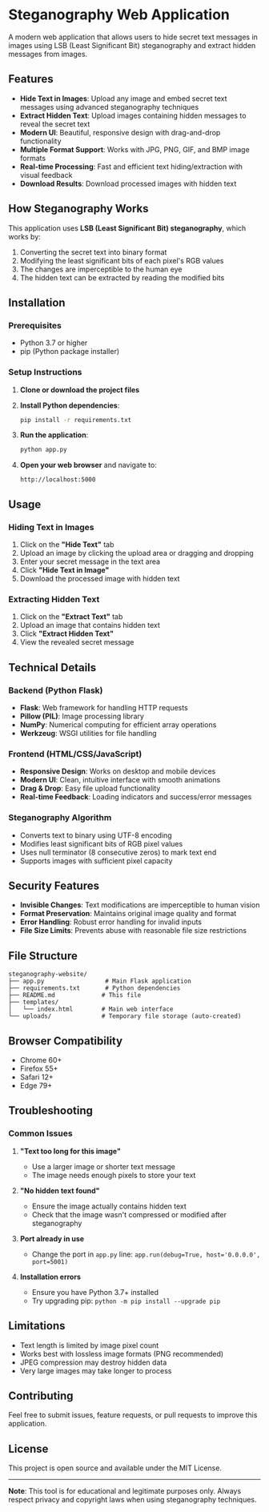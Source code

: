 # Steganography Web Application

A modern web application that allows users to hide secret text messages in images using LSB (Least Significant Bit) steganography and extract hidden messages from images.

## Features

- **Hide Text in Images**: Upload any image and embed secret text messages using advanced steganography techniques
- **Extract Hidden Text**: Upload images containing hidden messages to reveal the secret text
- **Modern UI**: Beautiful, responsive design with drag-and-drop functionality
- **Multiple Format Support**: Works with JPG, PNG, GIF, and BMP image formats
- **Real-time Processing**: Fast and efficient text hiding/extraction with visual feedback
- **Download Results**: Download processed images with hidden text

## How Steganography Works

This application uses **LSB (Least Significant Bit) steganography**, which works by:

1. Converting the secret text into binary format
2. Modifying the least significant bits of each pixel's RGB values
3. The changes are imperceptible to the human eye
4. The hidden text can be extracted by reading the modified bits

## Installation

### Prerequisites

- Python 3.7 or higher
- pip (Python package installer)

### Setup Instructions

1. **Clone or download the project files**

2. **Install Python dependencies**:
   ```bash
   pip install -r requirements.txt
   ```

3. **Run the application**:
   ```bash
   python app.py
   ```

4. **Open your web browser** and navigate to:
   ```
   http://localhost:5000
   ```

## Usage

### Hiding Text in Images

1. Click on the **"Hide Text"** tab
2. Upload an image by clicking the upload area or dragging and dropping
3. Enter your secret message in the text area
4. Click **"Hide Text in Image"**
5. Download the processed image with hidden text

### Extracting Hidden Text

1. Click on the **"Extract Text"** tab
2. Upload an image that contains hidden text
3. Click **"Extract Hidden Text"**
4. View the revealed secret message

## Technical Details

### Backend (Python Flask)
- **Flask**: Web framework for handling HTTP requests
- **Pillow (PIL)**: Image processing library
- **NumPy**: Numerical computing for efficient array operations
- **Werkzeug**: WSGI utilities for file handling

### Frontend (HTML/CSS/JavaScript)
- **Responsive Design**: Works on desktop and mobile devices
- **Modern UI**: Clean, intuitive interface with smooth animations
- **Drag & Drop**: Easy file upload functionality
- **Real-time Feedback**: Loading indicators and success/error messages

### Steganography Algorithm
- Converts text to binary using UTF-8 encoding
- Modifies least significant bits of RGB pixel values
- Uses null terminator (8 consecutive zeros) to mark text end
- Supports images with sufficient pixel capacity

## Security Features

- **Invisible Changes**: Text modifications are imperceptible to human vision
- **Format Preservation**: Maintains original image quality and format
- **Error Handling**: Robust error handling for invalid inputs
- **File Size Limits**: Prevents abuse with reasonable file size restrictions

## File Structure

```
steganography-website/
├── app.py                 # Main Flask application
├── requirements.txt       # Python dependencies
├── README.md             # This file
├── templates/
│   └── index.html        # Main web interface
└── uploads/              # Temporary file storage (auto-created)
```

## Browser Compatibility

- Chrome 60+
- Firefox 55+
- Safari 12+
- Edge 79+

## Troubleshooting

### Common Issues

1. **"Text too long for this image"**
   - Use a larger image or shorter text message
   - The image needs enough pixels to store your text

2. **"No hidden text found"**
   - Ensure the image actually contains hidden text
   - Check that the image wasn't compressed or modified after steganography

3. **Port already in use**
   - Change the port in `app.py` line: `app.run(debug=True, host='0.0.0.0', port=5001)`

4. **Installation errors**
   - Ensure you have Python 3.7+ installed
   - Try upgrading pip: `python -m pip install --upgrade pip`

## Limitations

- Text length is limited by image pixel count
- Works best with lossless image formats (PNG recommended)
- JPEG compression may destroy hidden data
- Very large images may take longer to process

## Contributing

Feel free to submit issues, feature requests, or pull requests to improve this application.

## License

This project is open source and available under the MIT License.

---

**Note**: This tool is for educational and legitimate purposes only. Always respect privacy and copyright laws when using steganography techniques. 